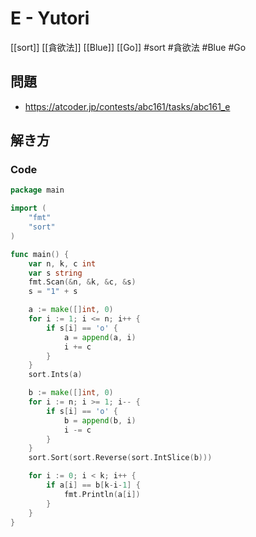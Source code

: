 # E - Yutori
[[sort]] [[貪欲法]] [[Blue]] [[Go]]
#sort #貪欲法 #Blue #Go 

## 問題
- https://atcoder.jp/contests/abc161/tasks/abc161_e

## 解き方
### Code
```go
package main

import (
	"fmt"
	"sort"
)

func main() {
	var n, k, c int
	var s string
	fmt.Scan(&n, &k, &c, &s)
	s = "1" + s

	a := make([]int, 0)
	for i := 1; i <= n; i++ {
		if s[i] == 'o' {
			a = append(a, i)
			i += c
		}
	}
	sort.Ints(a)

	b := make([]int, 0)
	for i := n; i >= 1; i-- {
		if s[i] == 'o' {
			b = append(b, i)
			i -= c
		}
	}
	sort.Sort(sort.Reverse(sort.IntSlice(b)))

	for i := 0; i < k; i++ {
		if a[i] == b[k-i-1] {
			fmt.Println(a[i])
		}
	}
}
```